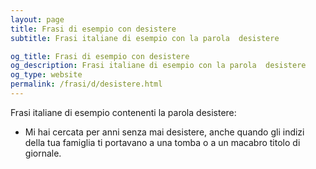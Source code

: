 ```yaml
---
layout: page
title: Frasi di esempio con desistere 
subtitle: Frasi italiane di esempio con la parola  desistere

og_title: Frasi di esempio con desistere 
og_description: Frasi italiane di esempio con la parola  desistere
og_type: website
permalink: /frasi/d/desistere.html
---
```


Frasi italiane di esempio contenenti la parola desistere:


- Mi hai cercata per anni senza mai desistere, anche quando gli indizi della tua famiglia ti portavano a una tomba o a un macabro titolo di giornale.
